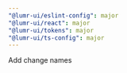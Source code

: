```yaml
---
"@lumr-ui/eslint-config": major
"@lumr-ui/react": major
"@lumr-ui/tokens": major
"@lumr-ui/ts-config": major
---
```


Add change names

